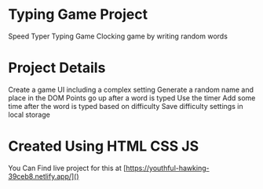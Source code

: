 # Typing Game Project
Speed Typer Typing Game
Clocking game by writing random words

# Project Details
  Create a game UI including a complex setting
  Generate a random name and place in the DOM
  Points go up after a word is typed
  Use the timer
  Add some time after the word is typed based on difficulty
  Save difficulty settings in local storage
  
# Created Using HTML CSS JS

You Can Find live project for this at [https://youthful-hawking-39ceb8.netlify.app/]()
